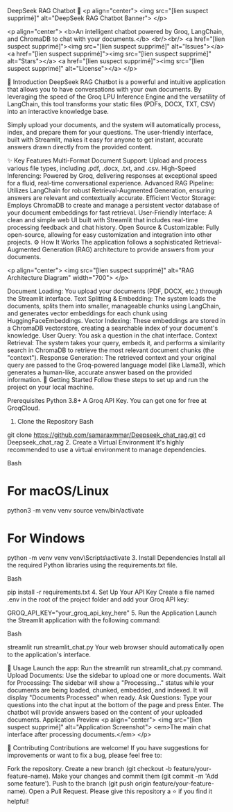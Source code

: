 DeepSeek RAG Chatbot 🤖
&lt;p align="center">
&lt;img src="[lien suspect supprimé]" alt="DeepSeek RAG Chatbot Banner">
&lt;/p>

&lt;p align="center">
&lt;b>An intelligent chatbot powered by Groq, LangChain, and ChromaDB to chat with your documents.&lt;/b>
&lt;br/>&lt;br/>
&lt;a href="[lien suspect supprimé]">&lt;img src="[lien suspect supprimé]" alt="Issues">&lt;/a>
&lt;a href="[lien suspect supprimé]">&lt;img src="[lien suspect supprimé]" alt="Stars">&lt;/a>
&lt;a href="[lien suspect supprimé]">&lt;img src="[lien suspect supprimé]" alt="License">&lt;/a>
&lt;/p>

🌟 Introduction
DeepSeek RAG Chatbot is a powerful and intuitive application that allows you to have conversations with your own documents. By leveraging the speed of the Groq LPU Inference Engine and the versatility of LangChain, this tool transforms your static files (PDFs, DOCX, TXT, CSV) into an interactive knowledge base.

Simply upload your documents, and the system will automatically process, index, and prepare them for your questions. The user-friendly interface, built with Streamlit, makes it easy for anyone to get instant, accurate answers drawn directly from the provided content.

✨ Key Features
Multi-Format Document Support: Upload and process various file types, including .pdf, .docx, .txt, and .csv.
High-Speed Inferencing: Powered by Groq, delivering responses at exceptional speed for a fluid, real-time conversational experience.
Advanced RAG Pipeline: Utilizes LangChain for robust Retrieval-Augmented Generation, ensuring answers are relevant and contextually accurate.
Efficient Vector Storage: Employs ChromaDB to create and manage a persistent vector database of your document embeddings for fast retrieval.
User-Friendly Interface: A clean and simple web UI built with Streamlit that includes real-time processing feedback and chat history.
Open Source & Customizable: Fully open-source, allowing for easy customization and integration into other projects.
⚙️ How It Works
The application follows a sophisticated Retrieval-Augmented Generation (RAG) architecture to provide answers from your documents.

&lt;p align="center">
&lt;img src="[lien suspect supprimé]" alt="RAG Architecture Diagram" width="700">
&lt;/p>

Document Loading: You upload your documents (PDF, DOCX, etc.) through the Streamlit interface.
Text Splitting & Embedding: The system loads the documents, splits them into smaller, manageable chunks using LangChain, and generates vector embeddings for each chunk using HuggingFaceEmbeddings.
Vector Indexing: These embeddings are stored in a ChromaDB vectorstore, creating a searchable index of your document's knowledge.
User Query: You ask a question in the chat interface.
Context Retrieval: The system takes your query, embeds it, and performs a similarity search in ChromaDB to retrieve the most relevant document chunks (the "context").
Response Generation: The retrieved context and your original query are passed to the Groq-powered language model (like Llama3), which generates a human-like, accurate answer based on the provided information.
🚀 Getting Started
Follow these steps to set up and run the project on your local machine.

Prerequisites
Python 3.8+
A Groq API Key. You can get one for free at GroqCloud.
1. Clone the Repository
Bash

git clone https://github.com/samaraxmmar/Deepseek_chat_rag.git
cd Deepseek_chat_rag
2. Create a Virtual Environment
It's highly recommended to use a virtual environment to manage dependencies.

Bash

# For macOS/Linux
python3 -m venv venv
source venv/bin/activate

# For Windows
python -m venv venv
venv\Scripts\activate
3. Install Dependencies
Install all the required Python libraries using the requirements.txt file.

Bash

pip install -r requirements.txt
4. Set Up Your API Key
Create a file named .env in the root of the project folder and add your Groq API key:

GROQ_API_KEY="your_groq_api_key_here"
5. Run the Application
Launch the Streamlit application with the following command:

Bash

streamlit run streamlit_chat.py
Your web browser should automatically open to the application's interface.

📖 Usage
Launch the app: Run the streamlit run streamlit_chat.py command.
Upload Documents: Use the sidebar to upload one or more documents.
Wait for Processing: The sidebar will show a "Processing..." status while your documents are being loaded, chunked, embedded, and indexed. It will display "Documents Processed" when ready.
Ask Questions: Type your questions into the chat input at the bottom of the page and press Enter. The chatbot will provide answers based on the content of your uploaded documents.
Application Preview
&lt;p align="center">
&lt;img src="[lien suspect supprimé]" alt="Application Screenshot">
&lt;em>The main chat interface after processing documents.&lt;/em>
&lt;/p>

🤝 Contributing
Contributions are welcome! If you have suggestions for improvements or want to fix a bug, please feel free to:

Fork the repository.
Create a new branch (git checkout -b feature/your-feature-name).
Make your changes and commit them (git commit -m 'Add some feature').
Push to the branch (git push origin feature/your-feature-name).
Open a Pull Request.
Please give this repository a ⭐ if you find it helpful!
